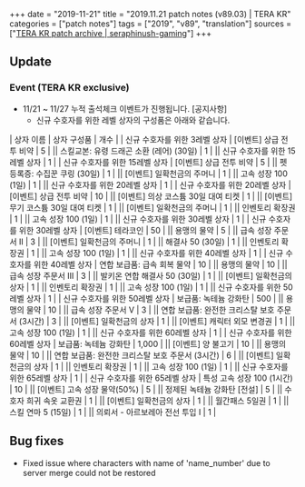 +++
date = "2019-11-21"
title = "2019.11.21 patch notes (v89.03) | TERA KR"
categories = ["patch notes"]
tags = ["2019", "v89", "translation"]
sources = ["[TERA KR patch archive | seraphinush-gaming](/ko/patch/2019/v89-03)"]
+++

## Update

### Event (TERA KR exclusive)
- 11/21 ~ 11/27 누적 출석체크 이벤트가 진행됩니다. [공지사항]
  - 신규 수호자를 위한 레벨 상자의 구성품은 아래와 같습니다.

| 상자 이름 | 상자 구성품 | 개수 |
| 신규 수호자를 위한 3레벨 상자 | [이벤트] 상급 전투 비약 | 5 |
|| 스킬교본: 유령 드래곤 소환 (레어) (30일) | 1 |
|| 신규 수호자를 위한 15레벨 상자 | 1 |
| 신규 수호자를 위한 15레벨 상자 | [이벤트] 상급 전투 비약 | 5 |
|| 펫 등록증: 수집꾼 쿠링 (30일) | 1 |
|| [이벤트] 일확천금의 주머니 | 1 |
|| 고속 성장 100 (1일) | 1 |
|| 신규 수호자를 위한 20레벨 상자 | 1 |
| 신규 수호자를 위한 20레벨 상자 | [이벤트] 상급 전투 비약 | 10 |
|| [이벤트] 의상 코스튬 30일 대여 티켓 | 1 |
|| [이벤트] 무기 코스튬 30일 대여 티켓 | 1 |
|| [이벤트] 일확천금의 주머니 | 1 |
|| 인벤토리 확장권 | 1 |
|| 고속 성장 100 (1일) | 1 |
|| 신규 수호자를 위한 30레벨 상자 | 1 |
| 신규 수호자를 위한 30레벨 상자 | [이벤트] 테라코인 | 50 |
|| 용맹의 물약 | 5 |
|| 급속 성장 주문서 II | 3 |
|| [이벤트] 일확천금의 주머니 | 1 |
|| 해결사 50 (30일) | 1 |
|| 인벤토리 확장권 | 1 |
|| 고속 성장 100 (1일) | 1 |
|| 신규 수호자를 위한 40레벨 상자 | 1 |
| 신규 수호자를 위한 40레벨 상자 | 연합 보급품: 급속 회복 물약 | 10 |
|| 용맹의 물약 | 10 |
|| 급속 성장 주문서 III | 3 |
|| 발키온 연합 해결사 50 (30일) | 1 |
|| [이벤트] 일확천금의 상자 | 1 |
|| 인벤토리 확장권 | 1 |
|| 고속 성장 100 (1일) | 1 |
|| 신규 수호자를 위한 50레벨 상자 | 1 |
| 신규 수호자를 위한 50레벨 상자 | 보급품: 녹테늄 강화탄 | 500 |
|| 용맹의 물약 | 10 |
|| 급속 성장 주문서 V | 3 |
|| 연합 보급품: 완전한 크리스탈 보호 주문서 (3시간) | 3 |
|| [이벤트] 일확천금의 상자 | 1 |
|| [이벤트] 캐릭터 외모 변경권 | 1 |
|| 고속 성장 100 (1일) | 1 |
|| 신규 수호자를 위한 60레벨 상자 | 1 |
| 신규 수호자를 위한 60레벨 상자 | 보급품: 녹테늄 강화탄 | 1,000 |
|| [이벤트] 양 불고기 | 10 |
|| 용맹의 물약 | 10 |
|| 연합 보급품: 완전한 크리스탈 보호 주문서 (3시간) | 6 |
|| [이벤트] 일확천금의 상자 | 1 |
|| 인벤토리 확장권 | 1 | 
|| 고속 성장 100 (1일) | 1 |
|| 신규 수호자를 위한 65레벨 상자 | 1 |
| 신규 수호자를 위한 65레벨 상자 | 특성 고속 성장 100 (1시간) | 10 |
|| [이벤트] 고속 성장 물약(50%) | 5 |
|| 정제된 녹테늄 강화탄 [전설] | 5 |
|| 수호자 희귀 속옷 교환권 | 1 |
|| [이벤트] 일확천금의 상자 | 1 |
|| 월간패스 5일권 | 1 |
|| 스킬 연마 5 (15일) | 1 |
|| 의뢰서 - 아르보레아 전선 투입 I | 1 |

## Bug fixes

- Fixed issue where characters with name of 'name_number' due to server merge could not be restored
